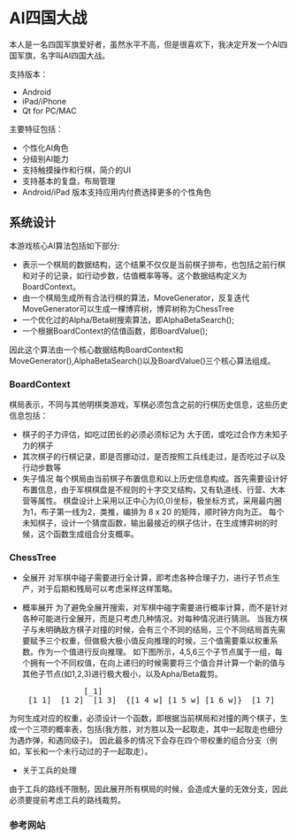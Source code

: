 AI四国大战
==========

本人是一名四国军旗爱好者，虽然水平不高，但是很喜欢下，我决定开发一个AI四国军旗，名字叫AI四国大战。

支持版本：
 * Android
 * iPad/iPhone
 * Qt for PC/MAC

主要特征包括：
 * 个性化AI角色
 * 分级别AI能力
 * 支持触摸操作和行棋，简介的UI
 * 支持基本的复盘，布局管理
 * Android/iPad 版本支持应用内付费选择更多的个性角色

## 系统设计 ##

本游戏核心AI算法包括如下部分:
 * 表示一个棋局的数据结构，这个结果不仅仅是当前棋子排布，也包括之前行棋和对子的记录，如行动步数，估值概率等等。这个数据结构定义为BoardContext。
 * 由一个棋局生成所有合法行棋的算法，MoveGenerator，反复迭代MoveGenerator可以生成一棵博弈树，博弈树称为ChessTree
 * 一个优化过的Alpha/Beta树搜索算法，即AlphaBetaSearch();
 * 一个根据BoardContext的估值函数，即BoardValue();

因此这个算法由一个核心数据结构BoardContext和MoveGenerator(),AlphaBetaSearch()以及BoardValue()三个核心算法组成。

### BoardContext ###

棋局表示，不同与其他明棋类游戏，军棋必须包含之前的行棋历史信息，这些历史信息包括：
 * 棋子的子力评估，如吃过团长的必须必须标记为 大于团，或吃过合作方未知子力的棋子
 * 其次棋子的行棋记录，即是否挪动过，是否按照工兵线走过，是否吃过子以及行动步数等
 * 失子情况
每个棋局由当前棋子布置信息和以上历史信息构成。首先需要设计好布置信息，由于军棋棋盘是不规则的十字交叉结构，又有轨道线、行营、大本营等属性。
棋盘设计上采用以正中心为(0,0)坐标，极坐标方式，采用最内圈为1，布子第一线为2，类推，编排为 8 x 20 的矩阵，顺时钟方向为正。
每个未知棋子，设计一个猜度函数，输出最接近的棋子估计，在生成博弈树的时候，这个函数生成组合分支概率。


### ChessTree ###

 * 全展开
对军棋中碰子需要进行全计算，即考虑各种合理子力，进行子节点生产，对于后期和残局可以考虑采样这样策略。

 * 概率展开
为了避免全展开搜索，对军棋中碰字需要进行概率计算，而不是针对各种可能进行全展开，而是只考虑几种情况，对每种情况进行猜测。
当我方棋子与未明确敌方棋子对撞的时候，会有三个不同的结局，三个不同结局首先需要赋予三个权重，但做极大极小值反向推理的时候，三个值需要乘以权重系数。作为一个值进行反向推理。
如下图所示，4,5,6三个子节点属于一组，每个拥有一个不同权值，在向上递归的时候需要将三个值合并计算一个新的值与其他子节点(如1,2,3)进行极大极小，以及Apha/Beta裁剪。

<pre>
                [_1]
    [1_1]  [1_2]  [1_3]  {[1_4 w] [1_5 w] [1_6 w]}  [1_7] 
</pre>

为何生成对应的权重，必须设计一个函数，即根据当前棋局和对撞的两个棋子，生成一个三项的概率表，包括(我方胜，对方胜以及一起取走，其中一起取走也细分为遇炸弹，和遇同级子)。
因此最多的情况下会存在四个带权重的组合分支（例如，军长和一个未行动过的子一起取走）。

 * 关于工兵的处理

 由于工兵的路线不限制，因此展开所有棋局的时候，会造成大量的无效分支，因此必须要提前考虑工兵的路线裁剪。

### 参考网站 ###

[1]: http://www.seas.upenn.edu/~cse400/CSE400_2008_2009/websites/petkun_tan/html/project.html  "Stratego project"  

[2]: http://code.google.com/p/umstratego/ "One open source stratego project"

[3]: PC游戏编程_人机博弈.pdf
